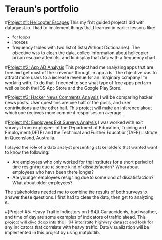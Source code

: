 # Teraun's portfolio
#[Project #1: Helicopter Escapes](https://github.com/teraunsb/Helicopter-landing-first-guided-project/blob/main/_helicopter%20escapes%20portfolio.ipynb)
This my first guided project I did with dataquest.io. I had to implement things that I learned in earlier lessons like:
* for loops 
* indexes 
* frequency tables with two list of lists(Without Dictionaries). 
The objective was to clean the data, collect information about helicopter prison escape attempts, and to display that data with a frequency chart.

#[Project #2: App AD Analysis](https://github.com/teraunsb/App-Ad-Analysis/blob/main/_App%20Ad%20Project%20tsb.ipynb)
This project had me analyzing apps that are free and get most of their revenue through in app ads. The objective was to attract more users to a increase revenue for an imaginary company I'm working with. To do that, I needed to see what type of free apps perform well on both the IOS App Store and the Google Play Store.

#[Project #3: Hacker News Comments Analysis](https://github.com/teraunsb/Hacker-News-Comments-project/blob/main/_Hacker%20News%20tsb%20project.ipynb)
I will be comparing hacker news posts. User questions are one half of the posts, and user contributions are the other half. This project will make an inference about which one recieves more comment responses on average.


#[Project #4: Employees Exit Surveys Analysis](https://github.com/teraunsb/Employees-Exit-surveys-project/blob/main/Employee%20Exit%20surveys%20project.ipynb)
I was worked with exit surveys from employees of the Department of Education, Training and Employment(DETE) and the Technical and Further Education(TAFE) institute in Queensland, Australia.

I played the role of a data analyst presenting stakeholders that wanted want to know the following:

* Are employees who only worked for the institutes for a short period of time resigning due to some kind of dissatisfaction? What about employees who have been there longer?
* Are younger employees resigning due to some kind of dissatisfaction? What about older employees?

The stakeholders needed me to combine the results of both surveys to answer these questions. I first had to clean the data, then get to analyzing it.


#[Project #5: Heavy Traffic Indicators on I-94](
 Car accidents, bad weather, and time of day are some examples of indicators of traffic ahead. This project will dive deep into the I-94 interstate highway dataset and look for any indicators that correlate with heavy traffic. Data visualization will be implemented in this project by using matplotlib.
